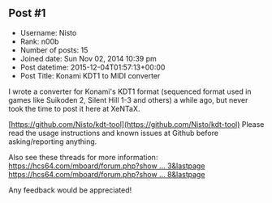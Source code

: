 ## Post #1
- Username: Nisto
- Rank: n00b
- Number of posts: 15
- Joined date: Sun Nov 02, 2014 10:39 pm
- Post datetime: 2015-12-04T01:57:13+00:00
- Post Title: Konami KDT1 to MIDI converter

I wrote a converter for Konami's KDT1 format (sequenced format used in games like Suikoden 2, Silent Hill 1-3 and others) a while ago, but never took the time to post it here at XeNTaX.

[https://github.com/Nisto/kdt-tool](https://github.com/Nisto/kdt-tool)
Please read the usage instructions and known issues at Github before asking/reporting anything.

Also see these threads for more information:
[https://hcs64.com/mboard/forum.php?show ... 3&lastpage](https://hcs64.com/mboard/forum.php?showthread=36213&lastpage)
[https://hcs64.com/mboard/forum.php?show ... 8&lastpage](https://hcs64.com/mboard/forum.php?showthread=43278&lastpage)

Any feedback would be appreciated!
